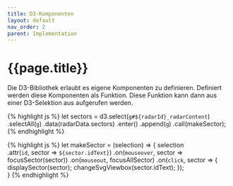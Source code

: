 ```yaml
---
title: D3-Komponenten
layout: default
nav_order: 2
parent: Implementation
---
```


# {{page.title}}

Die D3-Bibliothek erlaubt es eigene Komponenten zu definieren. Definiert werden diese Komponenten als Funktion. Diese Funktion kann dann aus einer D3-Selektion aus aufgerufen werden.

{% highlight js %}
let sectors = d3.select(`g#${radarId}_radarContent`)
        .selectAll(`g`)
        .data(radarData.sectors)
        .enter()
        .append(`g`)
        .call(makeSector);
{% endhighlight %}


{% highlight js %}
let makeSector = (selection) => {
    selection           
        .attr(`id`, sector => `${sector.idText}`)
        .on(`mouseover`, sector => focusSector(sector))
        .on(`mouseout`, focusAllSector)
        .on(`click`, sector => { 
            displaySector(sector);
            changeSvgViewbox(sector.idText); 
        });   
}
{% endhighlight %}
